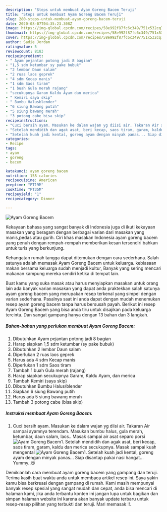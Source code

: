 ```yaml
---
description: "Steps untuk membuat Ayam Goreng Bacem Teruji"
title: "Steps untuk membuat Ayam Goreng Bacem Teruji"
slug: 280-steps-untuk-membuat-ayam-goreng-bacem-teruji
date: 2020-08-07T04:35:23.308Z
image: https://img-global.cpcdn.com/recipes/58e992f87fc6c349/751x532cq70/ayam-goreng-bacem-foto-resep-utama.jpg
thumbnail: https://img-global.cpcdn.com/recipes/58e992f87fc6c349/751x532cq70/ayam-goreng-bacem-foto-resep-utama.jpg
cover: https://img-global.cpcdn.com/recipes/58e992f87fc6c349/751x532cq70/ayam-goreng-bacem-foto-resep-utama.jpg
author: Sadie Jordan
ratingvalue: 5
reviewcount: 8183
recipeingredient:
- " Ayam pejantan potong jadi 8 bagian"
- "1,5 sdm ketumbar sy pake bubuk"
- "2 lembar Daun salam"
- "2 ruas laos geprek"
- "4 sdm Kecap manis"
- "1 sdm Saos tiram"
- "1 buah Gula merah rajang"
- "secukupnya Garam Kaldu Ayam dan merica"
- " Kemiri saya skip"
- " Bumbu Halusblender"
- "6 siung Bawang putih"
- "5 siung bawang merah"
- "3 potong cabe bisa skip"
recipeinstructions:
- "Cuci bersih ayam. Masukan ke dalam wajan yg diisi air. Takaran Air sampai ayamnya terendam. Masukan bumbu halus, gula merah, ketumbar, daun salam, laos.. Masak sampai air asat separo porsi"
- "Setelah mendidih dan agak asat, beri kecap, saos tiram, garam, kaldu dan merica secukupnya. Masak sampai kuah mengental"
- "Setelah kuah jadi kental, goreng ayam dengan minyak panas... Siap disantap pakai nasi hangat... Yummy..😚"
categories:
- Recipe
tags:
- ayam
- goreng
- bacem

katakunci: ayam goreng bacem 
nutrition: 158 calories
recipecuisine: American
preptime: "PT19M"
cooktime: "PT35M"
recipeyield: "1"
recipecategory: Dinner

---
```



![Ayam Goreng Bacem](https://img-global.cpcdn.com/recipes/58e992f87fc6c349/751x532cq70/ayam-goreng-bacem-foto-resep-utama.jpg)

Kekayaan bahasa yang sangat banyak di Indonesia juga di ikuti kekayaan masakan yang beragam dengan berbagai varian dari masakan yang manis,pedas atau gurih. Ciri khas masakan Indonesia ayam goreng bacem yang penuh dengan rempah-rempah memberikan kesan tersendiri bahkan untuk turis yang berkunjung.




Kehangatan rumah tangga dapat ditemukan dengan cara sederhana. Salah satunya adalah memasak Ayam Goreng Bacem untuk keluarga. kebiasaan makan bersama keluarga sudah menjadi kultur, Banyak yang sering mencari makanan kampung mereka sendiri ketika di tempat lain.

Buat kamu yang suka masak atau harus menyiapkan masakan untuk orang lain ada banyak varian masakan yang dapat anda praktekkan salah satunya ayam goreng bacem yang merupakan resep terkenal yang simpel dengan varian sederhana. Pasalnya saat ini anda dapat dengan mudah menemukan resep ayam goreng bacem tanpa harus bersusah payah.
Berikut ini resep Ayam Goreng Bacem yang bisa anda tiru untuk disajikan pada keluarga tercinta. Dan sangat gampang hanya dengan 13 bahan dan 3 langkah.


<!--inarticleads1-->

##### Bahan-bahan yang perlukan membuat Ayam Goreng Bacem:

1. Dibutuhkan  Ayam pejantan potong jadi 8 bagian
1. Harap siapkan 1,5 sdm ketumbar (sy pake bubuk)
1. Dibutuhkan 2 lembar Daun salam
1. Diperlukan 2 ruas laos geprek
1. Harus ada 4 sdm Kecap manis
1. Diperlukan 1 sdm Saos tiram
1. Tambah 1 buah Gula merah (rajang)
1. Harap siapkan secukupnya Garam, Kaldu Ayam, dan merica
1. Tambah  Kemiri (saya skip)
1. Dibutuhkan  Bumbu Halus/blender
1. Siapkan 6 siung Bawang putih
1. Harus ada 5 siung bawang merah
1. Tambah 3 potong cabe (bisa skip)




<!--inarticleads2-->

##### Instruksi membuat  Ayam Goreng Bacem:

1. Cuci bersih ayam. Masukan ke dalam wajan yg diisi air. Takaran Air sampai ayamnya terendam. Masukan bumbu halus, gula merah, ketumbar, daun salam, laos.. Masak sampai air asat separo porsi
<img src="//assets-global.cpcdn.com/assets/icons/button_play-2c75c40dde080a61004c1f40b05d8f140eaff45d7e9e6481dc71c63d2e7c4909.png" alt="Ayam Goreng Bacem">1. Setelah mendidih dan agak asat, beri kecap, saos tiram, garam, kaldu dan merica secukupnya. Masak sampai kuah mengental
<img src="//assets-global.cpcdn.com/assets/icons/button_play-2c75c40dde080a61004c1f40b05d8f140eaff45d7e9e6481dc71c63d2e7c4909.png" alt="Ayam Goreng Bacem">1. Setelah kuah jadi kental, goreng ayam dengan minyak panas... Siap disantap pakai nasi hangat... Yummy..😚




Demikianlah cara membuat ayam goreng bacem yang gampang dan teruji. Terima kasih buat waktu anda untuk membaca artikel resep ini. Saya yakin kamu bisa berkreasi dengan gampang di rumah. Kami masih mempunyai banyak resep spesial yang sangat mudah dan cepat, anda bisa mencari di halaman kami, jika anda terbantu konten ini jangan lupa untuk bagikan dan simpan halaman website ini karena akan banyak update terbaru untuk resep-resep pilihan yang terbukti dan teruji. Mari memasak !!. 
